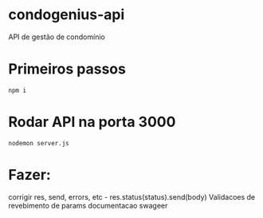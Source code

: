 # condogenius-api
API de gestão de condomínio

# Primeiros passos
`npm i`

# Rodar API na porta 3000
`nodemon server.js`

# Fazer:
corrigir res, send, errors, etc -  res.status(status).send(body)
Validacoes de revebimento de params
documentacao swageer